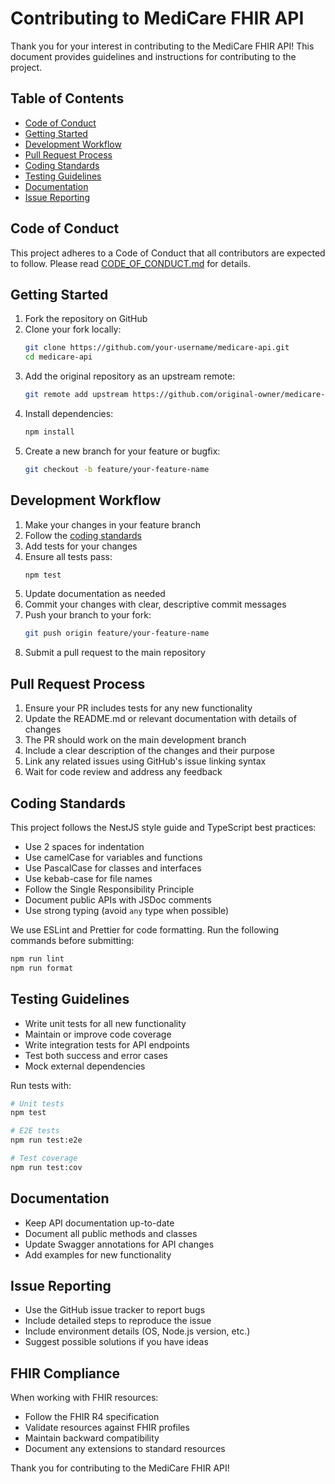 # Contributing to MediCare FHIR API

Thank you for your interest in contributing to the MediCare FHIR API! This document provides guidelines and instructions for contributing to the project.

## Table of Contents

- [Code of Conduct](#code-of-conduct)
- [Getting Started](#getting-started)
- [Development Workflow](#development-workflow)
- [Pull Request Process](#pull-request-process)
- [Coding Standards](#coding-standards)
- [Testing Guidelines](#testing-guidelines)
- [Documentation](#documentation)
- [Issue Reporting](#issue-reporting)

## Code of Conduct

This project adheres to a Code of Conduct that all contributors are expected to follow. Please read [CODE_OF_CONDUCT.md](CODE_OF_CONDUCT.md) for details.

## Getting Started

1. Fork the repository on GitHub
2. Clone your fork locally:
   ```bash
   git clone https://github.com/your-username/medicare-api.git
   cd medicare-api
   ```
3. Add the original repository as an upstream remote:
   ```bash
   git remote add upstream https://github.com/original-owner/medicare-api.git
   ```
4. Install dependencies:
   ```bash
   npm install
   ```
5. Create a new branch for your feature or bugfix:
   ```bash
   git checkout -b feature/your-feature-name
   ```

## Development Workflow

1. Make your changes in your feature branch
2. Follow the [coding standards](#coding-standards)
3. Add tests for your changes
4. Ensure all tests pass:
   ```bash
   npm test
   ```
5. Update documentation as needed
6. Commit your changes with clear, descriptive commit messages
7. Push your branch to your fork:
   ```bash
   git push origin feature/your-feature-name
   ```
8. Submit a pull request to the main repository

## Pull Request Process

1. Ensure your PR includes tests for any new functionality
2. Update the README.md or relevant documentation with details of changes
3. The PR should work on the main development branch
4. Include a clear description of the changes and their purpose
5. Link any related issues using GitHub's issue linking syntax
6. Wait for code review and address any feedback

## Coding Standards

This project follows the NestJS style guide and TypeScript best practices:

- Use 2 spaces for indentation
- Use camelCase for variables and functions
- Use PascalCase for classes and interfaces
- Use kebab-case for file names
- Follow the Single Responsibility Principle
- Document public APIs with JSDoc comments
- Use strong typing (avoid `any` type when possible)

We use ESLint and Prettier for code formatting. Run the following commands before submitting:

```bash
npm run lint
npm run format
```

## Testing Guidelines

- Write unit tests for all new functionality
- Maintain or improve code coverage
- Write integration tests for API endpoints
- Test both success and error cases
- Mock external dependencies

Run tests with:

```bash
# Unit tests
npm test

# E2E tests
npm run test:e2e

# Test coverage
npm run test:cov
```

## Documentation

- Keep API documentation up-to-date
- Document all public methods and classes
- Update Swagger annotations for API changes
- Add examples for new functionality

## Issue Reporting

- Use the GitHub issue tracker to report bugs
- Include detailed steps to reproduce the issue
- Include environment details (OS, Node.js version, etc.)
- Suggest possible solutions if you have ideas

## FHIR Compliance

When working with FHIR resources:

- Follow the FHIR R4 specification
- Validate resources against FHIR profiles
- Maintain backward compatibility
- Document any extensions to standard resources

Thank you for contributing to the MediCare FHIR API! 